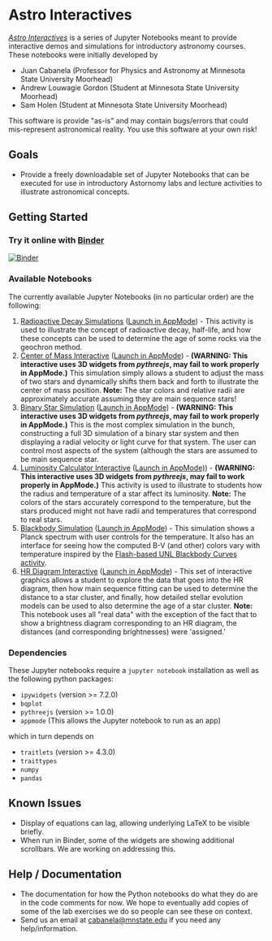 Astro Interactives
==================

[*Astro Interactives*](https://juancab.github.io/AstroInteractives/) is a series of Jupyter Notebooks meant to provide 
interactive demos and simulations for introductory astronomy courses.  These notebooks were initially developed by 
- Juan Cabanela (Professor for Physics and Astronomy at Minnesota State University Moorhead)
- Andrew Louwagie Gordon (Student at Minnesota State University Moorhead)
- Sam Holen (Student at Minnesota State University Moorhead)

This software is provide "as-is" and may contain bugs/errors that could  mis-represent astronomical reality.  You use this software at your own risk!

Goals
-----

-   Provide a freely downloadable set of Jupyter Notebooks that can be executed for use in introductory Astornomy labs and lecture activities to illustrate astronomical concepts.

Getting Started
---------------

### Try it online with [Binder](http://mybinder.org/)

[![Binder](https://mybinder.org/badge.svg)](https://mybinder.org/v2/gh/JuanCab/AstroInteractives/master?filepath=index.ipynb)

### Available Notebooks

The currently available Jupyter Notebooks (in no particular order) are the following:

1. [Radioactive Decay Simulations](Interactives/Radioactive_Sims.ipynb) ([Launch in AppMode](https://mybinder.org/v2/gh/JuanCab/AstroInteractives/master?urlpath=%2Fapps%2FInteractives%2FRadioactive_Sims.ipynb))  - This activity is used to illustrate the concept of radioactive decay, half-life, and how these concepts can be used to determine the age of some rocks via the geochron method.
2. [Center of Mass Interactive](Interactives/Center_of_Mass.ipynb) ([Launch in AppMode](https://mybinder.org/v2/gh/JuanCab/AstroInteractives/master?urlpath=%2Fapps%2FInteractives%2FCenter_of_Mass.ipynb)) - **(WARNING: This interactive uses 3D widgets from *pythreejs*, may fail to work properly in AppMode.)**  This simulation simply allows a student to adjust the mass of two stars and dynamically shifts them back and forth to illustrate the center of mass position.  **Note:** The star colors and relative radii are approximately accurate assuming they are main sequence stars!
3. [Binary Star Simulation](Interactives/Binary_Star_Sim.ipynb) ([Launch in AppMode](https://mybinder.org/v2/gh/JuanCab/AstroInteractives/master?urlpath=%2Fapps%2FInteractives%2FBinary_Star_Sim.ipynb)) - **(WARNING: This interactive uses 3D widgets from *pythreejs*, may fail to work properly in AppMode.)**  This is the most complex simulation in the bunch, constructing a full 3D simulation of a binary star system and then displaying a radial velocity or light curve for that system.  The user can control most aspects of the system (although the stars are assumed to be main sequence star.
4. [Luminosity Calculator Interactive](Interactives/LuminosityCalculator.ipynb) ([Launch in AppMode)](https://mybinder.org/v2/gh/JuanCab/AstroInteractives/master?urlpath=%2Fapps%2FInteractives%2FLuminosityCalculator.ipynb))  - **(WARNING: This interactive uses 3D widgets from *pythreejs*, may fail to work properly in AppMode.)** This activity is used to illustrate to students how the radius and temperature of a star affect its luminosity.  **Note:** The colors of the stars accurately correspond to the temperature, but the stars produced might not have radii and temperatures that correspond to real stars.
5. [Blackbody Simulation](Interactives/Blackbody_Simulation.ipynb) ([Launch in AppMode](https://mybinder.org/v2/gh/JuanCab/AstroInteractives/master?urlpath=%2Fapps%2FInteractives%2FBlackbody_Simulation.ipynb)) - This simulation shows a Planck spectrum with user controls for the temperature.  It also has an interface for seeing how the computed B-V (and other) colors vary with temperature inspired by the [Flash-based UNL Blackbody Curves activity](http://astro.unl.edu/classaction/animations/light/bbexplorer.html).
6. [HR Diagram Interactive](Interactives/HR_Diagram.ipynb) ([Launch in AppMode](https://mybinder.org/v2/gh/JuanCab/AstroInteractives/master?urlpath=%2Fapps%2FInteractives%2FHR_Diagram.ipynb)) - This set of interactive graphics allows a student to explore the data that goes into the HR diagram, then how main sequence fitting can be used to determine the distance to a star cluster, and finally, how detailed stellar evolution models can be used to also determine the age of a star cluster.  **Note:** This notebook uses all "real data" with the exception of the fact that to show a brightness diagram corresponding to an HR diagram, the distances (and corresponding brightnesses) were 'assigned.'

### Dependencies

These Jupyter notebooks require a `jupyter notebook` installation as well as the following python packages:

- `ipywidgets` (version >= 7.2.0)
- `bqplot`
- `pythreejs` (version >= 1.0.0)
- `appmode` (This allows the Jupyter notebook to run as an app)

which in turn depends on

- `traitlets` (version >= 4.3.0)
- `traittypes`
- `numpy`
- `pandas`


Known Issues
------------
- Display of equations can lag, allowing underlying LaTeX to be visible briefly.
- When run in Binder, some of the widgets are showing additional scrollbars.  We are working on addressing this.

Help / Documentation
--------------------

- The documentation for how the Python notebooks do what they do are in the code comments for now.  We hope to eventually add copies of some of the lab exercises we do so people can see these on context.
- Send us an email at cabanela@mnstate.edu if you need any help/information.
